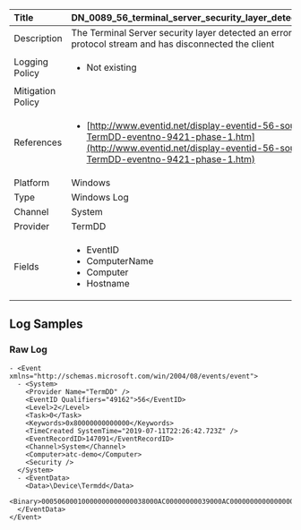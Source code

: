 | Title             | DN_0089_56_terminal_server_security_layer_detected_an_error                                                                                                      |
|:------------------|:-----------------------------------------------------------------------------------------------------------------|
| Description       | The Terminal Server security layer detected an error in the  protocol stream and has disconnected the client                                                                                                |
| Logging Policy    | <ul><li> Not existing </li></ul> |
| Mitigation Policy | <ul></ul> |
| References     		| <ul><li>[http://www.eventid.net/display-eventid-56-source-TermDD-eventno-9421-phase-1.htm](http://www.eventid.net/display-eventid-56-source-TermDD-eventno-9421-phase-1.htm)</li></ul>                                  |
| Platform       		| Windows   |
| Type           		| Windows Log 		| 
| Channel        		| System    |
| Provider       		| TermDD   |
| Fields         		| <ul><li>EventID</li><li>ComputerName</li><li>Computer</li><li>Hostname</li></ul>                                               |


## Log Samples

### Raw Log

```
- <Event xmlns="http://schemas.microsoft.com/win/2004/08/events/event">
  - <System>
    <Provider Name="TermDD" />
    <EventID Qualifiers="49162">56</EventID>
    <Level>2</Level>
    <Task>0</Task>
    <Keywords>0x80000000000000</Keywords>
    <TimeCreated SystemTime="2019-07-11T22:26:42.723Z" />
    <EventRecordID>147091</EventRecordID>
    <Channel>System</Channel>
    <Computer>atc-demo</Computer>
    <Security />
  </System>
  - <EventData>
    <Data>\Device\Termdd</Data>
    <Binary>00050600010000000000000038000AC00000000039000AC00000000000000000000000000000000030030980</Binary>
  </EventData>
</Event>

```




